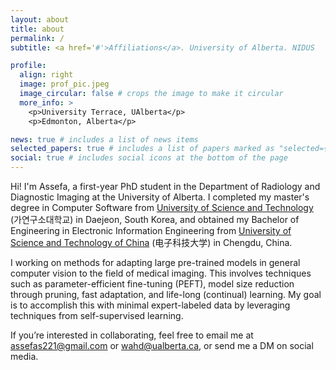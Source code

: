 ```yaml
---
layout: about
title: about
permalink: /
subtitle: <a href='#'>Affiliations</a>. University of Alberta. NIDUS

profile:
  align: right
  image: prof_pic.jpeg
  image_circular: false # crops the image to make it circular
  more_info: >
    <p>University Terrace, UAlberta</p>
    <p>Edmonton, Alberta</p>

news: true # includes a list of news items
selected_papers: true # includes a list of papers marked as "selected={true}"
social: true # includes social icons at the bottom of the page
---
```


Hi! I'm Assefa, a first-year PhD student in the Department of Radiology and Diagnostic Imaging at the University of Alberta. I completed my master's degree in Computer Software from [University of Science and Technology](https://www.ust.ac.kr/eng/) (가연구소대학교) in Daejeon, South Korea, and obtained my Bachelor of Engineering in Electronic Information Engineering from [University of Science and Technology of China](https://en.uestc.edu.cn) (电子科技大学) in Chengdu, China.

I working on methods for adapting large pre-trained models in general computer vision to the field of medical imaging. This involves techniques such as parameter-efficient fine-tuning (PEFT), model size reduction through pruning, fast adaptation, and life-long (continual) learning. My goal is to accomplish this with minimal expert-labeled data by leveraging techniques from self-supervised learning.

If you’re interested in collaborating, feel free to email me at assefas221@gmail.com or wahd@ualberta.ca, or send me a DM on social media.


